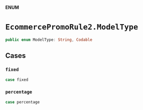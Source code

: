 **ENUM**

# `EcommercePromoRule2.ModelType`

```swift
public enum ModelType: String, Codable
```

## Cases
### `fixed`

```swift
case fixed
```

### `percentage`

```swift
case percentage
```

